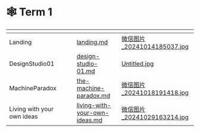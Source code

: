 # 🕸️ Term 1

<table data-view="cards"><thead><tr><th></th><th></th><th></th><th data-hidden data-card-target data-type="content-ref"></th><th data-hidden data-card-cover data-type="files"></th></tr></thead><tbody><tr><td>Landing</td><td></td><td></td><td><a href="landing.md">landing.md</a></td><td><a href="../../.gitbook/assets/微信图片_20241014185037.jpg">微信图片_20241014185037.jpg</a></td></tr><tr><td>DesignStudio01</td><td></td><td></td><td><a href="design-studio-01.md">design-studio-01.md</a></td><td><a href="../../.gitbook/assets/Untitled.jpg">Untitled.jpg</a></td></tr><tr><td>MachineParadox </td><td></td><td></td><td><a href="the-machine-paradox.md">the-machine-paradox.md</a></td><td><a href="../../.gitbook/assets/微信图片_20241018191418.jpg">微信图片_20241018191418.jpg</a></td></tr><tr><td>Living with your own ideas</td><td></td><td></td><td><a href="living-with-your-own-ideas.md">living-with-your-own-ideas.md</a></td><td><a href="../../.gitbook/assets/微信图片_20241029163214.jpg">微信图片_20241029163214.jpg</a></td></tr></tbody></table>

